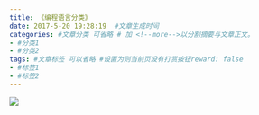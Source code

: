 ```yaml
---
title: 《编程语言分类》
date: 2017-5-20 19:28:19  #文章生成时间
categories: #文章分类 可省略 # 加 <!--more-->以分割摘要与文章正文。
- #分类1
- #分类2
tags: #文章标签 可以省略 #设置为则当前页没有打赏按钮reward: false
- #标签1
- #标签2
---
```

![](http://i.imgur.com/nLNXFVk.jpg)